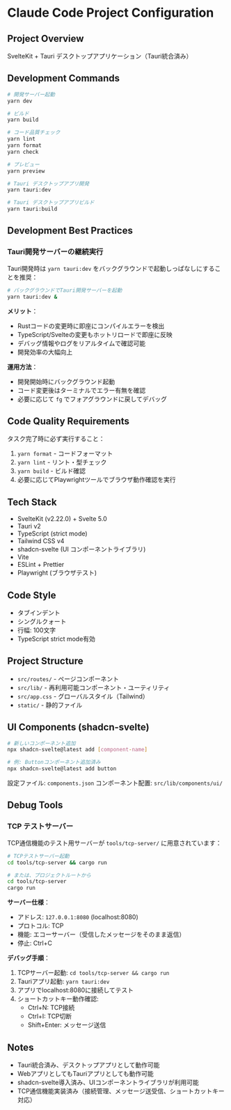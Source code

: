 # Claude Code Project Configuration

## Project Overview

SvelteKit + Tauri デスクトップアプリケーション（Tauri統合済み）

## Development Commands

```bash
# 開発サーバー起動
yarn dev

# ビルド
yarn build

# コード品質チェック
yarn lint
yarn format
yarn check

# プレビュー
yarn preview

# Tauri デスクトップアプリ開発
yarn tauri:dev

# Tauri デスクトップアプリビルド
yarn tauri:build
```

## Development Best Practices

### Tauri開発サーバーの継続実行

Tauri開発時は `yarn tauri:dev` をバックグラウンドで起動しっぱなしにすることを推奨：

```bash
# バックグラウンドでTauri開発サーバーを起動
yarn tauri:dev &
```

**メリット**：

- Rustコードの変更時に即座にコンパイルエラーを検出
- TypeScript/Svelteの変更もホットリロードで即座に反映
- デバッグ情報やログをリアルタイムで確認可能
- 開発効率の大幅向上

**運用方法**：

- 開発開始時にバックグラウンド起動
- コード変更後はターミナルでエラー有無を確認
- 必要に応じて `fg` でフォアグラウンドに戻してデバッグ

## Code Quality Requirements

タスク完了時に必ず実行すること：

1. `yarn format` - コードフォーマット
2. `yarn lint` - リント・型チェック
3. `yarn build` - ビルド確認
4. 必要に応じてPlaywrightツールでブラウザ動作確認を実行

## Tech Stack

- SvelteKit (v2.22.0) + Svelte 5.0
- Tauri v2
- TypeScript (strict mode)
- Tailwind CSS v4
- shadcn-svelte (UI コンポーネントライブラリ)
- Vite
- ESLint + Prettier
- Playwright (ブラウザテスト)

## Code Style

- タブインデント
- シングルクォート
- 行幅: 100文字
- TypeScript strict mode有効

## Project Structure

- `src/routes/` - ページコンポーネント
- `src/lib/` - 再利用可能コンポーネント・ユーティリティ
- `src/app.css` - グローバルスタイル（Tailwind）
- `static/` - 静的ファイル

## UI Components (shadcn-svelte)

```bash
# 新しいコンポーネント追加
npx shadcn-svelte@latest add [component-name]

# 例: Buttonコンポーネント追加済み
npx shadcn-svelte@latest add button
```

設定ファイル: `components.json`
コンポーネント配置: `src/lib/components/ui/`

## Debug Tools

### TCP テストサーバー

TCP通信機能のテスト用サーバーが `tools/tcp-server/` に用意されています：

```bash
# TCPテストサーバー起動
cd tools/tcp-server && cargo run

# または、プロジェクトルートから
cd tools/tcp-server
cargo run
```

**サーバー仕様**：

- アドレス: `127.0.0.1:8080` (localhost:8080)
- プロトコル: TCP
- 機能: エコーサーバー（受信したメッセージをそのまま返信）
- 停止: Ctrl+C

**デバッグ手順**：

1. TCPサーバー起動: `cd tools/tcp-server && cargo run`
2. Tauriアプリ起動: `yarn tauri:dev`
3. アプリでlocalhost:8080に接続してテスト
4. ショートカットキー動作確認:
   - Ctrl+N: TCP接続
   - Ctrl+I: TCP切断
   - Shift+Enter: メッセージ送信

## Notes

- Tauri統合済み、デスクトップアプリとして動作可能
- WebアプリとしてもTauriアプリとしても動作可能
- shadcn-svelte導入済み、UIコンポーネントライブラリが利用可能
- TCP通信機能実装済み（接続管理、メッセージ送受信、ショートカットキー対応）
